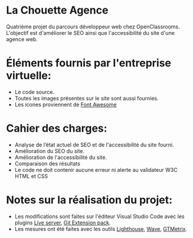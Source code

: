 # La Chouette Agence

Quatrième projet du parcours développeur web chez OpenClassrooms.
L'objectif est d'améliorer le SEO ainsi que l'accessibilité du site d'une agence web.

# Éléments fournis par l'entreprise virtuelle:

- Le code source.
- Toutes les images présentes sur le site sont aussi fournies.
- Les icones proviennent de [Font Awesome](https://fontawesome.com/)

# Cahier des charges:

- Analyse de l’état actuel de SEO et de l'accessibilité du site fourni.
- Amélioration du SEO du site.
- Amélioration de l'accessibilité du site.
- Comparaison des résultats
- Le code ne doit contenir aucune erreur ni alerte au validateur W3C HTML et CSS


# Notes sur la réalisation du projet:

- Les modifications sont faites sur l'éditeur Visual Studio Code avec les plugins [Live server](https://marketplace.visualstudio.com/items?itemName=ritwickdey.LiveServer), [Git Extension pack](https://marketplace.visualstudio.com/items?itemName=donjayamanne.git-extension-pack).
- Les mesures ont été faites avec les outils [Lighthouse](https://chrome.google.com/webstore/detail/lighthouse/blipmdconlkpinefehnmjammfjpmpbjk?hl=fr), [Wave](https://wave.webaim.org/), [GTMetrix](https://gtmetrix.com/).
